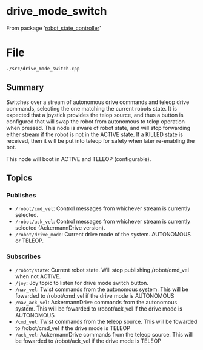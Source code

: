 # drive_mode_switch
From package '[robot_state_controller](https://github.com/iscumd/robot_state_controller)'
# File
`./src/drive_mode_switch.cpp`

## Summary 
 Switches over a stream of autonomous drive commands and teleop drive commands, selecting the one matching the current robots state.
It is expected that a joystick provides the telop source, and thus a button is configured that will swap the robot from autonomous
to telop operation when pressed.
This node is aware of robot state, and will stop forwarding either stream if the robot is not in the ACTIVE state.
If a KILLED state is received, then it will be put into teleop for safety when later re-enabling the bot. 

This node will boot in ACTIVE and TELEOP (configurable).

## Topics

### Publishes
- `/robot/cmd_vel`: Control messages from whichever stream is currently selected.
- `/robot/ack_vel`: Control messages from whichever stream is currently selected (AckermannDrive version).
- `/robot/drive_mode`: Current drive mode of the system. AUTONOMOUS or TELEOP.

### Subscribes
- `/robot/state`: Current robot state. Will stop publishing /robot/cmd_vel when not ACTIVE.
- `/joy`: Joy topic to listen for drive mode switch button.
- `/nav_vel`: Twist commands from the autonomous system. This will be fowarded to /robot/cmd_vel if the drive mode is AUTONOMOUS
- `/nav_ack_vel`: AckermannDrive commands from the autonomous system. This will be fowarded to /robot/ack_vel if the drive mode is AUTONOMOUS
- `/cmd_vel`: Twist commands from the teleop source. This will be fowarded to /robot/cmd_vel if the drive mode is TELEOP
- `/ack_vel`: AckermannDrive commands from the teleop source. This will be fowarded to /robot/ack_vel if the drive mode is TELEOP

